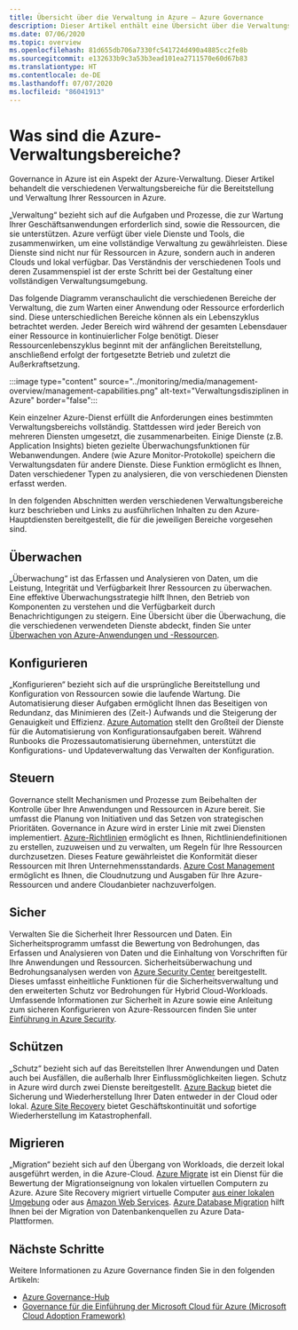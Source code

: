 ```yaml
---
title: Übersicht über die Verwaltung in Azure – Azure Governance
description: Dieser Artikel enthält eine Übersicht über die Verwaltungsbereiche für Azure-Anwendungen und -Ressourcen sowie Links zu Inhalten zu Azure-Verwaltungstools.
ms.date: 07/06/2020
ms.topic: overview
ms.openlocfilehash: 81d655db706a7330fc541724d490a4885cc2fe8b
ms.sourcegitcommit: e132633b9c3a53b3ead101ea2711570e60d67b83
ms.translationtype: HT
ms.contentlocale: de-DE
ms.lasthandoff: 07/07/2020
ms.locfileid: "86041913"
---
```

# <a name="what-are-the-azure-management-areas"></a>Was sind die Azure-Verwaltungsbereiche?

Governance in Azure ist ein Aspekt der Azure-Verwaltung. Dieser Artikel behandelt die verschiedenen Verwaltungsbereiche für die Bereitstellung und Verwaltung Ihrer Ressourcen in Azure.

„Verwaltung“ bezieht sich auf die Aufgaben und Prozesse, die zur Wartung Ihrer Geschäftsanwendungen erforderlich sind, sowie die Ressourcen, die sie unterstützen. Azure verfügt über viele Dienste und Tools, die zusammenwirken, um eine vollständige Verwaltung zu gewährleisten. Diese Dienste sind nicht nur für Ressourcen in Azure, sondern auch in anderen Clouds und lokal verfügbar. Das Verständnis der verschiedenen Tools und deren Zusammenspiel ist der erste Schritt bei der Gestaltung einer vollständigen Verwaltungsumgebung.

Das folgende Diagramm veranschaulicht die verschiedenen Bereiche der Verwaltung, die zum Warten einer Anwendung oder Ressource erforderlich sind. Diese unterschiedlichen Bereiche können als ein Lebenszyklus betrachtet werden. Jeder Bereich wird während der gesamten Lebensdauer einer Ressource in kontinuierlicher Folge benötigt. Dieser Ressourcenlebenszyklus beginnt mit der anfänglichen Bereitstellung, anschließend erfolgt der fortgesetzte Betrieb und zuletzt die Außerkraftsetzung.

:::image type="content" source="../monitoring/media/management-overview/management-capabilities.png" alt-text="Verwaltungsdisziplinen in Azure" border="false":::

Kein einzelner Azure-Dienst erfüllt die Anforderungen eines bestimmten Verwaltungsbereichs vollständig. Stattdessen wird jeder Bereich von mehreren Diensten umgesetzt, die zusammenarbeiten. Einige Dienste (z.B. Application Insights) bieten gezielte Überwachungsfunktionen für Webanwendungen. Andere (wie Azure Monitor-Protokolle) speichern die Verwaltungsdaten für andere Dienste. Diese Funktion ermöglicht es Ihnen, Daten verschiedener Typen zu analysieren, die von verschiedenen Diensten erfasst werden.

In den folgenden Abschnitten werden verschiedenen Verwaltungsbereiche kurz beschrieben und Links zu ausführlichen Inhalten zu den Azure-Hauptdiensten bereitgestellt, die für die jeweiligen Bereiche vorgesehen sind.

## <a name="monitor"></a>Überwachen

„Überwachung“ ist das Erfassen und Analysieren von Daten, um die Leistung, Integrität und Verfügbarkeit Ihrer Ressourcen zu überwachen. Eine effektive Überwachungsstrategie hilft Ihnen, den Betrieb von Komponenten zu verstehen und die Verfügbarkeit durch Benachrichtigungen zu steigern. Eine Übersicht über die Überwachung, die die verschiedenen verwendeten Dienste abdeckt, finden Sie unter [Überwachen von Azure-Anwendungen und -Ressourcen](../azure-monitor/overview.md).

## <a name="configure"></a>Konfigurieren

„Konfigurieren“ bezieht sich auf die ursprüngliche Bereitstellung und Konfiguration von Ressourcen sowie die laufende Wartung.
Die Automatisierung dieser Aufgaben ermöglicht Ihnen das Beseitigen von Redundanz, das Minimieren des (Zeit-) Aufwands und die Steigerung der Genauigkeit und Effizienz. [Azure Automation](../automation/automation-intro.md) stellt den Großteil der Dienste für die Automatisierung von Konfigurationsaufgaben bereit. Während Runbooks die Prozessautomatisierung übernehmen, unterstützt die Konfigurations- und Updateverwaltung das Verwalten der Konfiguration.

## <a name="govern"></a>Steuern

Governance stellt Mechanismen und Prozesse zum Beibehalten der Kontrolle über Ihre Anwendungen und Ressourcen in Azure bereit. Sie umfasst die Planung von Initiativen und das Setzen von strategischen Prioritäten.
Governance in Azure wird in erster Linie mit zwei Diensten implementiert. [Azure-Richtlinien](./policy/overview.md) ermöglicht es Ihnen, Richtliniendefinitionen zu erstellen, zuzuweisen und zu verwalten, um Regeln für Ihre Ressourcen durchzusetzen.
Dieses Feature gewährleistet die Konformität dieser Ressourcen mit Ihren Unternehmensstandards.
[Azure Cost Management](../cost-management-billing/cost-management-billing-overview.md) ermöglicht es Ihnen, die Cloudnutzung und Ausgaben für Ihre Azure-Ressourcen und andere Cloudanbieter nachzuverfolgen.

## <a name="secure"></a>Sicher

Verwalten Sie die Sicherheit Ihrer Ressourcen und Daten. Ein Sicherheitsprogramm umfasst die Bewertung von Bedrohungen, das Erfassen und Analysieren von Daten und die Einhaltung von Vorschriften für Ihre Anwendungen und Ressourcen. Sicherheitsüberwachung und Bedrohungsanalysen werden von [Azure Security Center](../security-center/security-center-intro.md) bereitgestellt. Dieses umfasst einheitliche Funktionen für die Sicherheitsverwaltung und den erweiterten Schutz vor Bedrohungen für Hybrid Cloud-Workloads. Umfassende Informationen zur Sicherheit in Azure sowie eine Anleitung zum sicheren Konfigurieren von Azure-Ressourcen finden Sie unter [Einführung in Azure Security](../security/fundamentals/overview.md).

## <a name="protect"></a>Schützen

„Schutz“ bezieht sich auf das Bereitstellen Ihrer Anwendungen und Daten auch bei Ausfällen, die außerhalb Ihrer Einflussmöglichkeiten liegen. Schutz in Azure wird durch zwei Dienste bereitgestellt. [Azure Backup](../backup/backup-overview.md) bietet die Sicherung und Wiederherstellung Ihrer Daten entweder in der Cloud oder lokal. [Azure Site Recovery](../site-recovery/site-recovery-overview.md) bietet Geschäftskontinuität und sofortige Wiederherstellung im Katastrophenfall.

## <a name="migrate"></a>Migrieren

„Migration“ bezieht sich auf den Übergang von Workloads, die derzeit lokal ausgeführt werden, in die Azure-Cloud.
[Azure Migrate](../migrate/migrate-services-overview.md) ist ein Dienst für die Bewertung der Migrationseignung von lokalen virtuellen Computern zu Azure. Azure Site Recovery migriert virtuelle Computer [aus einer lokalen Umgebung](../site-recovery/migrate-tutorial-on-premises-azure.md) oder aus [Amazon Web Services](../site-recovery/migrate-tutorial-aws-azure.md). [Azure Database Migration](../dms/dms-overview.md) hilft Ihnen bei der Migration von Datenbankenquellen zu Azure Data-Plattformen.

## <a name="next-steps"></a>Nächste Schritte

Weitere Informationen zu Azure Governance finden Sie in den folgenden Artikeln:

- [Azure Governance-Hub](./index.yml)
- [Governance für die Einführung der Microsoft Cloud für Azure (Microsoft Cloud Adoption Framework)](/azure/cloud-adoption-framework/govern/)
